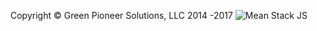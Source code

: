 Copyright © Green Pioneer Solutions, LLC 2014 -2017
![Mean Stack JS](http://greenpioneersolutions.com/img/mean/header.png)

